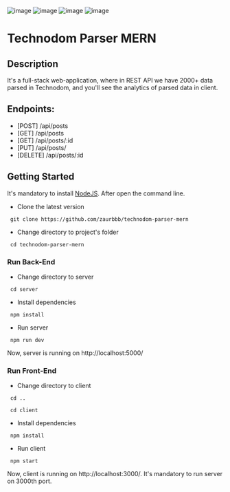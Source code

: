 ![image](https://img.shields.io/badge/MongoDB-4EA94B?style=for-the-badge&logo=mongodb&logoColor=white)
![image](https://img.shields.io/badge/Express.js-000000?style=for-the-badge&logo=express&logoColor=white)
![image](https://img.shields.io/badge/React-20232A?style=for-the-badge&logo=react&logoColor=61DAFB)
![image](https://img.shields.io/badge/Node.js-339933?style=for-the-badge&logo=nodedotjs&logoColor=white)

# Technodom Parser MERN

## Description

It's a full-stack web-application, where in REST API we have 2000+ data parsed in Technodom, and you'll see the analytics of parsed data in client.

## Endpoints:

- [POST] /api/posts
- [GET] /api/posts
- [GET] /api/posts/:id
- [PUT] /api/posts/
- [DELETE] /api/posts/:id

## Getting Started

It's mandatory to install [NodeJS](https://nodejs.org/en/download/). After open the command line.

- Clone the latest version
```
 git clone https://github.com/zaurbbb/technodom-parser-mern
```
- Change directory to project's folder
```
 cd technodom-parser-mern
```

### Run Back-End
- Change directory to server
```
 cd server
```
- Install dependencies
```
 npm install
```
- Run server
```
 npm run dev
```

Now, server is running on http://localhost:5000/

### Run Front-End
- Change directory to client
```
 cd ..
```
```
 cd client
```
- Install dependencies
```
 npm install
```
- Run client
```
 npm start
```

Now, client is running on http://localhost:3000/. It's mandatory to run server on 3000th port.